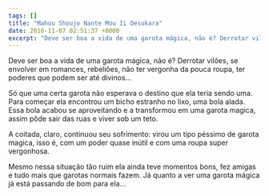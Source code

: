 ```yaml
---
tags: []
title: "Mahou Shoujo Nante Mou Ii Desukara"
date: 2016-11-07 02:51:37 +0000
excerpt: "Deve ser boa a vida de uma garota mágica, não é? Derrotar vilões, se envolver em romances, rebeliões, não ter vergonha da pouca roupa, ter..."
---
```


Deve ser boa a vida de uma garota mágica, não é? Derrotar vilões, se envolver em romances, rebeliões, não ter vergonha da pouca roupa, ter poderes que podem ser até divinos…

Só que uma certa garota não esperava o destino que ela teria sendo uma. Para começar ela encontrou um bicho estranho no lixo, uma bola alada. Essa bola acabou se aproveitando e a transformou em uma garota magica, assim pôde sair das ruas e viver sob um teto.

A coitada, claro, continuou seu sofrimento: virou um tipo péssimo de garota magica, isso é, com um poder quase inútil e com uma roupa super vergonhosa.

Mesmo nessa situação tão ruim ela ainda teve momentos bons, fez amigas e tudo mais que garotas normais fazem. Já quanto a ver uma garota mágica já está passando de bom para ela...